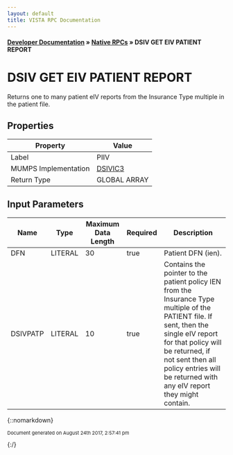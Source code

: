 ```yaml
---
layout: default
title: VISTA RPC Documentation
---
```


#### [Developer Documentation](../index) &#187; [Native RPCs](TableOfContents) &#187; DSIV GET EIV PATIENT REPORT<br/>
# DSIV GET EIV PATIENT REPORT

Returns one to many patient eIV reports from the Insurance Type multiple in the patient file.

## Properties

Property | Value
--- | ---
Label | PIIV
MUMPS Implementation | [DSIVIC3](http://code.osehra.org/dox/Routine_DSIVIC3_source.html)
Return Type | GLOBAL ARRAY


## Input Parameters

Name | Type | Maximum Data Length | Required | Description
--- | --- | --- | --- | ---
DFN | LITERAL | 30 | true | Patient DFN (ien).
DSIVPATP | LITERAL | 10 | true | Contains the pointer to the patient policy IEN from the Insurance Type multiple of the PATIENT file.  If sent, then the single eIV report for that policy will be returned, if not sent then all policy entries will be returned with any eIV report they might contain.



{::nomarkdown} <br/><p style="font-size: 11px">Document generated on August 24th 2017, 2:57:41 pm</p>{:/}
